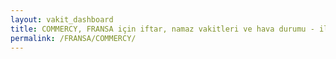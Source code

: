```yaml
---
layout: vakit_dashboard
title: COMMERCY, FRANSA için iftar, namaz vakitleri ve hava durumu - ilçe/eyalet seç
permalink: /FRANSA/COMMERCY/
---
```


<script type="text/javascript">
  var GLOBAL_COUNTRY = 'FRANSA';
  var GLOBAL_CITY = 'COMMERCY';
  var GLOBAL_STATE = '';
  var lat = 72;
  var lon = 21;
</script>
